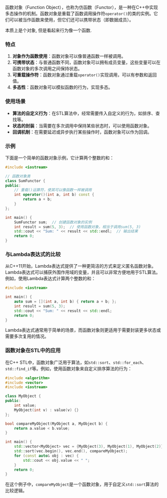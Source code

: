 函数对象（Function Object），也称为仿函数（Functor），是一种在C++中实现多态操作的机制。函数对象是重载了函数调用操作符`operator()`的类的实例。它们可以被当作函数来使用，但它们还可以携带状态（即数据成员）。

本质上是个对象, 但是看起来行为像一个函数.

### 特点
1. **对象作为函数使用**：函数对象可以像普通函数一样被调用。
2. **可携带状态**：与普通函数不同，函数对象可以拥有成员变量，这些变量可以在函数对象的多次调用之间保持状态。
3. **可重载操作符**：函数对象通过重载`operator()`实现调用，可以有参数和返回值。
4. **多态性**：函数对象可以模拟函数的行为，实现多态。

### 使用场景
- **算法的自定义行为**：在STL算法中，经常需要传入自定义的行为，如排序、查找等。
- **状态的封装**：当需要在多次调用中保持某些状态时，可以使用函数对象。
- **回调机制**：在需要延迟或异步执行某些操作时，函数对象可以作为回调。

### 示例
下面是一个简单的函数对象示例，它计算两个整数的和：

```cpp
#include <iostream>

// 函数对象类
class SumFunctor {
public:
    // 重载()运算符，使其可以像函数一样被调用
    int operator()(int a, int b) const {
        return a + b;
    }
};

int main() {
    SumFunctor sum;  // 创建函数对象的实例
    int result = sum(5, 3);  // 使用函数对象，相当于调用sum(5, 3)
    std::cout << "Sum: " << result << std::endl;  // 输出结果
    return 0;
}
```

### 与Lambda表达式的比较
从C++11开始，Lambda表达式提供了一种更简洁的方式来定义匿名函数对象。Lambda表达式可以捕获外围作用域的变量，并且可以非常方便地用于STL算法。例如，使用Lambda表达式计算两个整数的和：

```cpp
#include <iostream>

int main() {
    auto sum = [](int a, int b) { return a + b; };
    int result = sum(5, 3);
    std::cout << "Sum: " << result << std::endl;
    return 0;
}
```

Lambda表达式通常用于简单的场景，而函数对象则更适用于需要封装更多状态或需要多次复用的情况。

### 函数对象在STL中的应用
在C++ STL中，函数对象广泛用于算法，如`std::sort`、`std::for_each`、`std::find_if`等。例如，使用函数对象来自定义排序算法的行为：

```cpp
#include <algorithm>
#include <vector>
#include <iostream>

class MyObject {
public:
    int value;
    MyObject(int v) : value(v) {}
};

bool compareMyObject(MyObject a, MyObject b) {
    return a.value < b.value;
}

int main() {
    std::vector<MyObject> vec = {MyObject(3), MyObject(1), MyObject(2)};
    std::sort(vec.begin(), vec.end(), compareMyObject);
    for (const auto& obj : vec) {
        std::cout << obj.value << " ";
    }
    return 0;
}
```

在这个例子中，`compareMyObject`是一个函数对象，用于自定义`std::sort`算法的比较逻辑。
